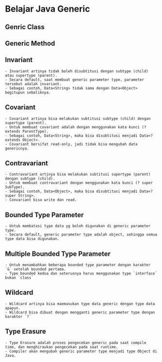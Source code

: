 # Belajar Java Generic

## Genric Class
## Generic Method
## Invariant
    - Invariant artinya tidak boleh disubtitusi dengan subtype (child) atau supertype (parent).
    - Secara default, saat membuat generic parameter type, parameter tersebut adalah invariant.
    - Sebagai contoh, Data<String> tidak sama dengan Data<Object> begitupun sebaliknya. 
## Covariant
    - Covariant artinya bisa melakukan subtitusi subtype (child) dengan supertype (parent).
    - Untuk membuat covariant adalah dengan menggunakan kata kunci (? extends ParentType).
    - Sebagai contoh, Data<String>, maka bisa disubtitusi menjadi Data<? extends Object>.
    - Covariant bersifat read-only, jadi tidak bisa mengubah data genericnya.
## Contravariant
    - Contravariant artinya bisa melakukan subtitusi supertype (parent) dengan subtype (child).
    - Untuk membuat contravariant dengan menggunakan kata kunci (? super SubType).
    - Sebagai contoh, Data<Object>, maka bisa disubtitusi menjadi Data<? super String>.
    - Convariant bisa write dan read.
## Bounded Type Parameter
    - Untuk membatasi type data yg boleh digunakan di generic parameter type.
    - Secara default, generic parameter type adalah object, sehingga semua type data bisa digunakan.
## Multiple Bounded Type Parameter
    - Untuk menambahkan beberapa bounded type parameter dengan karakter `&` setelah bounded pertama.
    - Type bounded kedua dan seterusnya harus menggunakan type `interface` bukan `class`
## Wildcard
    - Wildcard artinya bisa maemasukan type data generic dengan type data apapun.
    - Wildcard bisa dibuat dengan mengganti generic parameter type dengan karakter `?`
## Type Erasure
    - Type Erasure adalah proses pengecekan generic pada saat compile time, dan menghiraukan pengecekan pada saat runtime.
    - Compiler akan mengubah generic parameter type menjadi type Object di Java.
